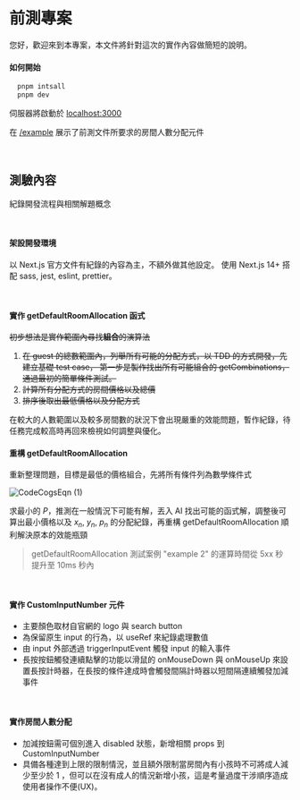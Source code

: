 # 前測專案

您好，歡迎來到本專案，本文件將針對這次的實作內容做簡短的說明。

#### 如何開始

```bash
  pnpm intsall
  pnpm dev
```

伺服器將啟動於 [localhost:3000](http://localhost:3000)

在 [/example](http://localhost:3000/example) 展示了前測文件所要求的房間人數分配元件

&nbsp;  

## 測驗內容

紀錄開發流程與相關解題概念

&nbsp;  

#### 架設開發環境

以 Next.js 官方文件有紀錄的內容為主，不額外做其他設定。
使用 Next.js 14+ 搭配 sass, jest, eslint, prettier。

&nbsp;  

#### 實作 getDefaultRoomAllocation 函式

~~初步想法是實作範圍內尋找**組合**的演算法~~

1. ~~在 guest 的總數範圍內，列舉所有可能的分配方式，以 TDD 的方式開發，先建立基礎 test case，
第一步是製作找出所有可能組合的 getCombinations，通過最初的簡單條件測試。~~
2. ~~計算所有分配方式的房間價格以及總價~~
3. ~~排序後取出最低價格以及分配方式~~

在較大的人數範圍以及較多房間數的狀況下會出現嚴重的效能問題，暫作紀錄，待任務完成較高時再回來檢視如何調整與優化。

#### 重構 getDefaultRoomAllocation

重新整理問題，目標是最低的價格組合，先將所有條件列為數學條件式

![CodeCogsEqn (1)](https://github.com/user-attachments/assets/ff0f6327-c3da-491f-8205-c4bd32891524)

求最小的 $P$，推測在一般情況下可能有解，丟入 AI 找出可能的函式解，調整後可算出最小價格以及 $x_n$, $y_n$, $p_n$ 的分配紀錄，再重構 getDefaultRoomAllocation
順利解決原本的效能瓶頸
> getDefaultRoomAllocation 測試案例 "example 2" 的運算時間從 5xx 秒提升至 10ms 秒內

&nbsp;  

#### 實作 CustomInputNumber 元件

* 主要顏色取材自官網的 logo 與 search button
* 為保留原生 input 的行為，以 useRef 來紀錄處理數值
* 由 input 外部透過 triggerInputEvent 觸發 input 的輸入事件
* 長按按鈕觸發連續點擊的功能以滑鼠的 onMouseDown 與 onMouseUp 來設置長按計時器，在長按的條件達成時會觸發間隔計時器以短間隔連續觸發加減事件

&nbsp;  

#### 實作房間人數分配

* 加減按鈕需可個別進入 disabled 狀態，新增相關 props 到 CustomInputNumber
* 具備各種達到上限的限制情況，並且額外限制當房間內有小孩時不可將成人減少至少於 1 ，但可以在沒有成人的情況新增小孩，這是考量過度干涉順序造成使用者操作不便(UX)。
